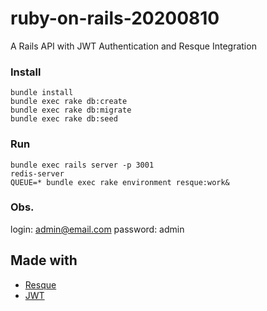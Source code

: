 # ruby-on-rails-20200810

A Rails API with JWT Authentication and Resque Integration

### Install

```
bundle install
bundle exec rake db:create
bundle exec rake db:migrate
bundle exec rake db:seed
```

### Run

```
bundle exec rails server -p 3001
redis-server
QUEUE=* bundle exec rake environment resque:work&
```
### Obs.

login: admin@email.com
password: admin

## Made with

* [Resque](https://github.com/resque/resque)
* [JWT](https://github.com/jwt/ruby-jwt)

